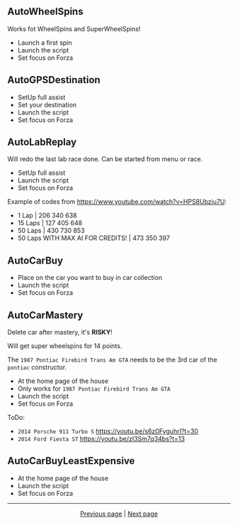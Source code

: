 ## AutoWheelSpins

Works fot WheelSpins and SuperWheelSpins!

- Launch a first spin
- Launch the script
- Set focus on Forza

## AutoGPSDestination

- SetUp full assist
- Set your destination
- Launch the script
- Set focus on Forza

## AutoLabReplay

Will redo the last lab race done.
Can be started from menu or race.

- SetUp full assist
- Launch the script
- Set focus on Forza

Example of codes from <https://www.youtube.com/watch?v=HPS8Ubziu7U>:

- 1 Lap | 206 340 638
- 15 Laps | 127 405 648
- 50 Laps | 430 730 853
- 50 Laps WITH MAX AI FOR CREDITS! | 473 350 397 

## AutoCarBuy

- Place on the car you want to buy in car collection
- Launch the script
- Set focus on Forza

## AutoCarMastery

Delete car after mastery, it's **RISKY**!

Will get super wheelspins for 14 points.

The `1987 Pontiac Firebird Trans Am GTA` needs to be the 3rd car of the `pontiac` constructor.

- At the home page of the house
- Only works for `1987 Pontiac Firebird Trans Am GTA`
- Launch the script
- Set focus on Forza

ToDo:

- `2014 Porsche 911 Turbo S` <https://youtu.be/s6z0FyguhrI?t=30>
- `2014 Ford Fiesta ST` <https://youtu.be/zI3Sm7q34bs?t=13>

## AutoCarBuyLeastExpensive

- At the home page of the house
- Launch the script
- Set focus on Forza

<hr>

<div align="center">
<a href="https://github.com/kevingrillet/Py-ForzaHorizon5-Tools/wiki/Requirements">Previous page</a>
|
<a href="https://github.com/kevingrillet/Py-ForzaHorizon5-Tools/wiki/Sources">Next page</a>
</div>
